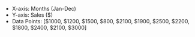 - X-axis: Months (Jan-Dec)
- Y-axis: Sales ($)
- Data Points: [$1000, $1200, $1500, $800, $2100, $1900, $2500, $2200, $1800, $2400, $2100, $3000]
